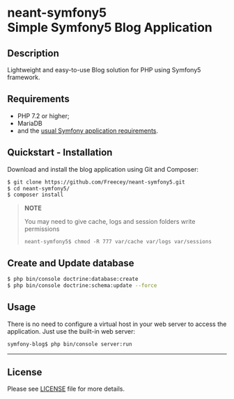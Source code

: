 # neant-symfony5 <br />Simple Symfony5 Blog Application

## Description
Lightweight and easy-to-use Blog solution for PHP using Symfony5 framework.

## Requirements
* PHP 7.2 or higher;
* MariaDB
* and the [usual Symfony application requirements](http://symfony.com/doc/current/reference/requirements.html).

## Quickstart - Installation
Download and install the blog application using Git and Composer:

```bash
$ git clone https://github.com/Freecey/neant-symfony5.git
$ cd neant-symfony5/
$ composer install
```
> **NOTE**
>
> You may need to give cache, logs and session folders write permissions
>
>     neant-symfony5$ chmod -R 777 var/cache var/logs var/sessions

## Create and Update database
```bash
$ php bin/console doctrine:database:create
$ php bin/console doctrine:schema:update --force
```

Usage
-----

There is no need to configure a virtual host in your web server to access the application.
Just use the built-in web server:

```bash
symfony-blog$ php bin/console server:run
```

___
License
----

Please see [LICENSE](https://raw.githubusercontent.com/Freecey/neant-symfony5/master/LICENSE) file for more details.
